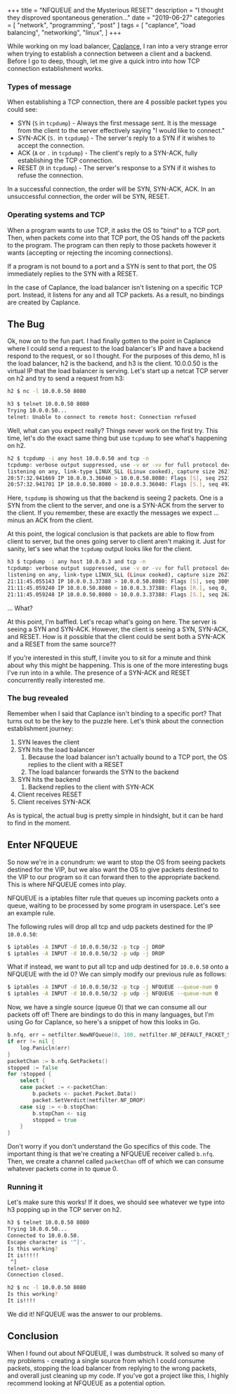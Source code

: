 +++
title = "NFQUEUE and the Mysterious RESET"
description = "I thought they disproved spontaneous generation..."
date = "2019-06-27"
categories = [ "network", "programming", "post" ]
tags = [
  "caplance",
  "load balancing",
  "networking",
  "linux",
]
+++

While working on my load balancer, [Caplance](https://github.com/pwpon500/Caplance), I ran into a very strange error when trying to establish a connection between a client and a backend. Before I go to deep, though, let me give a quick intro into how TCP connection establishment works.

### Types of message

When establishing a TCP connection, there are 4 possible packet types you could see:

- SYN (`S` in `tcpdump`) - Always the first message sent. It is the message from the client to the server effectively saying "I would like to connect."
- SYN-ACK (`S.` in `tcpdump`) - The server's reply to a SYN if it wishes to accept the connection.
- ACK (`A` or `.` in `tcpdump`) - The client's reply to a SYN-ACK, fully establishing the TCP connection.
- RESET (`R` in `tcpdump`) - The server's response to a SYN if it wishes to refuse the connection.

In a successful connection, the order will be SYN, SYN-ACK, ACK. In an unsuccessful connection, the order will be SYN, RESET.

### Operating systems and TCP

When a program wants to use TCP, it asks the OS to "bind" to a TCP port. Then, when packets come into that TCP port, the OS hands off the packets to the program. The program can then reply to those packets however it wants (accepting or rejecting the incoming connections).

If a program is not bound to a port and a SYN is sent to that port, the OS immediately replies to the SYN with a RESET.

In the case of Caplance, the load balancer isn't listening on a specific TCP port. Instead, it listens for any and all TCP packets. As a result, no bindings are created by Caplance.

## The Bug

Ok, now on to the fun part. I had finally gotten to the point in Caplance where I could send a request to the load balancer's IP and have a backend respond to the request, or so I thought. For the purposes of this demo, h1 is the load balancer, h2 is the backend, and h3 is the client. 10.0.0.50 is the virtual IP that the load balancer is serving. Let's start up a netcat TCP server on h2 and try to send a request from h3:

``` bash
h2 $ nc -l 10.0.0.50 8080

h3 $ telnet 10.0.0.50 8080
Trying 10.0.0.50...
telnet: Unable to connect to remote host: Connection refused
```

Well, what can you expect really? Things never work on the first try. This time, let's do the exact same thing but use `tcpdump` to see what's happening on h2.

```bash
h2 $ tcpdump -i any host 10.0.0.50 and tcp -n
tcpdump: verbose output suppressed, use -v or -vv for full protocol decode
listening on any, link-type LINUX_SLL (Linux cooked), capture size 262144 bytes
20:57:32.941669 IP 10.0.0.3.36040 > 10.0.0.50.8080: Flags [S], seq 252176171, win 29200, options [mss 1460,sackOK,TS val 2262321703 ecr 0,nop,wscale 9], length 0
20:57:32.941701 IP 10.0.0.50.8080 > 10.0.0.3.36040: Flags [S.], seq 492629165, ack 252176172, win 28960, options [mss 1460,sackOK,TS val 4192526147 ecr 2262321703,nop,wscale 9], length 0
```

Here, `tcpdump` is showing us that the backend is seeing 2 packets. One is a SYN from the client to the server, and one is a SYN-ACK from the server to the client. If you remember, these are exactly the messages we expect ... minus an ACK from the client.

At this point, the logical conclusion is that packets are able to flow from client to server, but the ones going server to client aren't making it. Just for sanity, let's see what the `tcpdump` output looks like for the client.

```bash
h3 $ tcpdump -i any host 10.0.0.3 and tcp -n
tcpdump: verbose output suppressed, use -v or -vv for full protocol decode
listening on any, link-type LINUX_SLL (Linux cooked), capture size 262144 bytes
21:11:45.055143 IP 10.0.0.3.37388 > 10.0.0.50.8080: Flags [S], seq 3009015791, win 29200, options [mss 1460,sackOK,TS val 2263173829 ecr 0,nop,wscale 9], length 0
21:11:45.059240 IP 10.0.0.50.8080 > 10.0.0.3.37388: Flags [R.], seq 0, ack 3009015792, win 0, length 0
21:11:45.059248 IP 10.0.0.50.8080 > 10.0.0.3.37388: Flags [S.], seq 2629426318, ack 3009015792, win 28960, options [mss 1460,sackOK,TS val 4193378273 ecr 2263173829,nop,wscale 9], length 0
```

... What?

At this point, I'm baffled. Let's recap what's going on here. The server is seeing a SYN and SYN-ACK. However, the client is seeing a SYN, SYN-ACK, and RESET. How is it possible that the client could be sent both a SYN-ACK and a RESET from the same source??

If you're interested in this stuff, I invite you to sit for a minute and think about why this might be happening. This is one of the more interesting bugs I've run into in a while. The presence of a SYN-ACK and RESET concurrently really interested me.

### The bug revealed

Remember when I said that Caplance isn't binding to a specific port? That turns out to be the key to the puzzle here. Let's think about the connection establishment journey:

1. SYN leaves the client
1. SYN hits the load balancer
    1. Because the load balancer isn't actually bound to a TCP port, the OS replies to the client with a RESET
    1. The load balancer forwards the SYN to the backend
1. SYN hits the backend
    1. Backend replies to the client with SYN-ACK
1. Client receives RESET
1. Client receives SYN-ACK

As is typical, the actual bug is pretty simple in hindsight, but it can be hard to find in the moment.

## Enter NFQUEUE

So now we're in a conundrum: we want to stop the OS from seeing packets destined for the VIP, but we also want the OS to give packets destined to the VIP to our program so it can forward then to the appropriate backend. This is where NFQUEUE comes into play.

NFQUEUE is a iptables filter rule that queues up incoming packets onto a queue, waiting to be processed by some program in userspace. Let's see an example rule.

The following rules will drop all tcp and udp packets destined for the IP `10.0.0.50`:

```bash
$ iptables -A INPUT -d 10.0.0.50/32 -p tcp -j DROP
$ iptables -A INPUT -d 10.0.0.50/32 -p udp -j DROP
```

What if instead, we want to put all tcp and udp destined for `10.0.0.50` onto a NFQUEUE with the id 0? We can simply modify our previous rule as follows:

```bash
$ iptables -A INPUT -d 10.0.0.50/32 -p tcp -j NFQUEUE --queue-num 0
$ iptables -A INPUT -d 10.0.0.50/32 -p udp -j NFQUEUE --queue-num 0
```

Now, we have a single source (queue 0) that we can consume all our packets off of! There are bindings to do this in many languages, but I'm using Go for Caplance, so here's a snippet of how this looks in Go.

```go
b.nfq, err = netfilter.NewNFQueue(0, 100, netfilter.NF_DEFAULT_PACKET_SIZE)
if err != nil {
    log.Panicln(err)
}
packetChan := b.nfq.GetPackets()
stopped := false
for !stopped {
    select {
    case packet := <-packetChan:
        b.packets <- packet.Packet.Data()
        packet.SetVerdict(netfilter.NF_DROP)
    case sig := <-b.stopChan:
        b.stopChan <- sig
        stopped = true
    }
}
```

Don't worry if you don't understand the Go specifics of this code. The important thing is that we're creating a NFQUEUE receiver called `b.nfq`. Then, we create a channel called `packetChan` off of which we can consume whatever packets come in to queue 0.

### Running it

Let's make sure this works! If it does, we should see whatever we type into h3 popping up in the TCP server on h2.

```bash
h3 $ telnet 10.0.0.50 8080
Trying 10.0.0.50...
Connected to 10.0.0.50.
Escape character is '^]'.
Is this working?
It is!!!!!
 ^]
telnet> close
Connection closed.

h2 $ nc -l 10.0.0.50 8080
Is this working?
It is!!!!
```

We did it! NFQUEUE was the answer to our problems.

## Conclusion

When I found out about NFQUEUE, I was dumbstruck. It solved so many of my problems - creating a single source from which I could consume packets, stopping the load balancer from replying to the wrong packets, and overall just cleaning up my code. If you've got a project like this, I highly recommend looking at NFQUEUE as a potential option.

